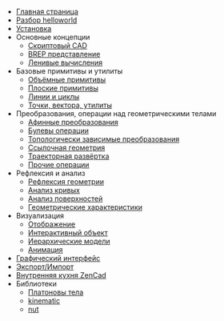 * [Главная страница](index.html)
* [Разбор helloworld](helloworld.html)
* [Установка](installation.html)
* Основные концепции
	* [Скриптовый CAD](scriptcad.html)
	* [BREP представление](geomcore.html)
	* [Ленивые вычисления](caching.html)
* Базовые примитивы и утилиты
	* [Объёмные примитивы](prim3d.html)  
	* [Плоские примитивы](prim2d.html)  
	* [Линии и циклы](prim1d.html)  
	* [Точки, вектора, утилиты](prim0d.html)
* Преобразования, операции над геометрическими телами
	* [Афинные преобразования](trans0.html)  
	* [Булевы операции](bool.html)
	* [Топологически зависимые преобразования](fillet.html)  
	* [Ссылочная геометрия](ops3d.html)
	* [Траекторная развёртка](sweep.html)
	* [Прочие операции](other.html)
* Рефлексия и анализ
	* [Рефлексия геометрии](reflect.html)
	* [Анализ кривых](crvalgo.html)
	* [Анализ поверхностей](surfalgo.html)
	* [Геометрические характеристики](geomprop.html)
* Визуализация  
	* [Отображение](show.html)
	* [Интерактивный объект](interactive_object.html)  
	* [Иерархические модели](assemble.html)
	* [Анимация](animate.html)
* [Графический интерфейс](gui.html)
* [Экспорт/Импорт](expimp.html)
* [Внутренняя кухня ZenCad](internal.html)
* Библиотеки
	* [Платоновы тела](platonic.html)
	* [kinematic](kinematic.html)
	* [nut](nut.html)